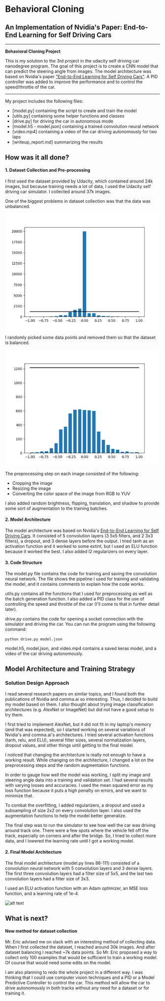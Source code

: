 # **Behavioral Cloning** 
## An Implementation of Nvidia's Paper: **End-to-End Learning for Self Driving Cars**

---

**Behavioral Cloning Project**

This is my solution to the 3rd project in the udacity self driving car nanodegree program. The goal of this project is to create a CNN model that can predict the steering angle from images. The model architecture was based on Nvidia's paper ["End-to-End Learning for Self Driving Cars"](https://arxiv.org/abs/1604.07316). A PID controller was added to improve the performance and to control the speed/throttle of the car.

[//]: # (Image References)

[image1]: ./images/Figure_1.png "Unbalanced Dataset"
[image2]: ./images/Figure_2.png "Balanced Dataset"
[image3]: ./images/architecture.png "Nvidia Architecture"

---

My project includes the following files:
* [model.py] containing the script to create and train the model
* [utils.py] containing some helper functions and classes
* [drive.py] for driving the car in autonomous mode
* [model.h5 - model.json] containing a trained convolution neural network
* [video.mp4] containing a video of the car driving autonomously for two laps
* [writeup_report.md] summarizing the results

## How was it all done?

#### 1. Dataset Collection and Pre-processing
I first used the dataset provided by Udacity, which contained around 24k images, but because training needs a lot of data, I used the Udacity self driving car simulator. I collected around 37k images.

One of the biggest problems in dataset collection was that the data was unbalanced.

![alttext][image1]

I randomly picked some data points and removed them so that the dataset is balanced.

![alttext][image2]

The preprocessing step on each image consisted of the following:
* Cropping the image
* Resizing the image
* Converting the color space of the image from RGB to YUV

I also added random brightness, flipping, translation, and shadow to provide some sort of augmentation to the training batches.

#### 2. Model Architecture
The model architecture was based on Nvidia's [End-to-End Learning for Self Driving Cars](https://arxiv.org/abs/1604.07316). It consisted of 5 convolution layers (3 5x5 filters, and 2 3x3 filters), a dropout, and 3 dense layers before the output. I tried tanh as an activation function and it worked to some extint, but I used an ELU function because it worked the best. I also added l2 regularizers on every layer.

#### 3. Code Structure

The model.py file contains the code for training and saving the convolution neural network. The file shows the pipeline I used for training and validating the model, and it contains comments to explain how the code works.

utils.py contains all the functions that I used for preprocessing as well as the batch generation function. I also added a PID class for the use of controlling the speed and throttle of the car (I'll come to that in further detail later).

drive.py contains the code for opening a socket connection with the simulator and driving the car. You can run the program using the following command:

```python drive.py model.json```

model.h5, model.json, and video.mp4 contains a saved keras model, and a video of the car driving autonomously.

## Model Architecture and Training Strategy

### Solution Design Approach

I read several research papers on similar topics, and I found both the publications of Nvidia and comma.ai so interesting. Thus, I decided to build my model based on them. I also thought about trying image classification architectures (e.g. AlexNet or ImageNet) but did not have a good setup to try them.
 
I first tried to implement AlexNet, but it did not fit in my laptop's memory (and that was expected), so I started working on several variations of Nvidia's and comma.ai's architectures. I tried several activation functions (tanh, relu, and ELU), several filter sizes, several normalization layers, dropout values, and other things until getting to the final model.

I noticed that changing the architecture is really not enough to have a working result. While changing on the architecture, I changed a lot on the preprocessing steps and the random augmentation functions.

In order to gauge how well the model was working, I split my image and steering angle data into a training and validation set. I had several results with varying losses and accuracies. I used the mean squared error as my loss function because it puts a high penalty on errors, and we want to minimize that.

To combat the overfitting, I added regularizers, a dropout and used a subsampling of size 2x2 on every convolution layer. I also used the augmentation functions to help the model better generalize.

The final step was to run the simulator to see how well the car was driving around track one. There were a few spots where the vehicle fell off the track, especially on corners and after the bridge. So, I tried to collect more data, and I lowered the learning rate until I got a working model.

#### 2. Final Model Architecture

The final model architecture (model.py lines 86-111) consisted of a convolution neural network with 5 convolution layers and 3 dense layers. The first three convolution layers had a filter size of 5x5, and the last two convolution layers had a filter size of 3x3.

I used an ELU activation function with an Adam optimizer, an MSE loss function, and a learning rate of 1e-4.

![alt text][image3]

## What is next?

#### New method for dataset collection
Mr. Eric advised me on slack with an interesting method of collecting data. When I first collected the dataset, I reached around 30k images. And after dataset balancing I reached ~7k data points. So Mr. Eric proposed a way to collect only 100 examples that would be sufficient to train a working model. Of course that would need some edits on the model. 

I am also planning to redo the whole project in a different way. I was thinking that I could use computer vision techniques and a PID or a Model Predictive Controller to control the car. This method will allow the car to drive autonomously in both tracks without any need for a dataset or for training it.
